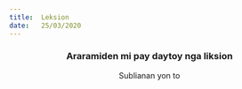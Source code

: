 ```yaml
---
title:  Leksion
date:   25/03/2020
---
```


### <center>Araramiden mi pay daytoy nga liksion</center>
<center>Sublianan yon to</center>